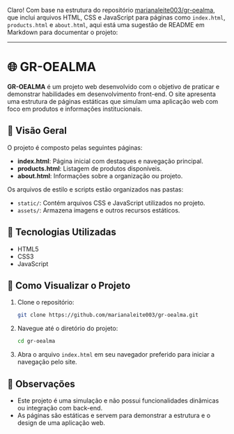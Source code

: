 Claro! Com base na estrutura do repositório [marianaleite003/gr-oealma](https://github.com/marianaleite003/gr-oealma), que inclui arquivos HTML, CSS e JavaScript para páginas como `index.html`, `products.html` e `about.html`, aqui está uma sugestão de README em Markdown para documentar o projeto:

---

# 🌐 GR-OEALMA

**GR-OEALMA** é um projeto web desenvolvido com o objetivo de praticar e demonstrar habilidades em desenvolvimento front-end. O site apresenta uma estrutura de páginas estáticas que simulam uma aplicação web com foco em produtos e informações institucionais.

## 📄 Visão Geral

O projeto é composto pelas seguintes páginas:

* **index.html**: Página inicial com destaques e navegação principal.
* **products.html**: Listagem de produtos disponíveis.
* **about.html**: Informações sobre a organização ou projeto.

Os arquivos de estilo e scripts estão organizados nas pastas:

* `static/`: Contém arquivos CSS e JavaScript utilizados no projeto.
* `assets/`: Armazena imagens e outros recursos estáticos.

## 🧰 Tecnologias Utilizadas

* HTML5
* CSS3
* JavaScript

## 🚀 Como Visualizar o Projeto

1. Clone o repositório:

   ```bash
   git clone https://github.com/marianaleite003/gr-oealma.git
   ```



2. Navegue até o diretório do projeto:

   ```bash
   cd gr-oealma
   ```



3. Abra o arquivo `index.html` em seu navegador preferido para iniciar a navegação pelo site.

## 📌 Observações

* Este projeto é uma simulação e não possui funcionalidades dinâmicas ou integração com back-end.
* As páginas são estáticas e servem para demonstrar a estrutura e o design de uma aplicação web.



